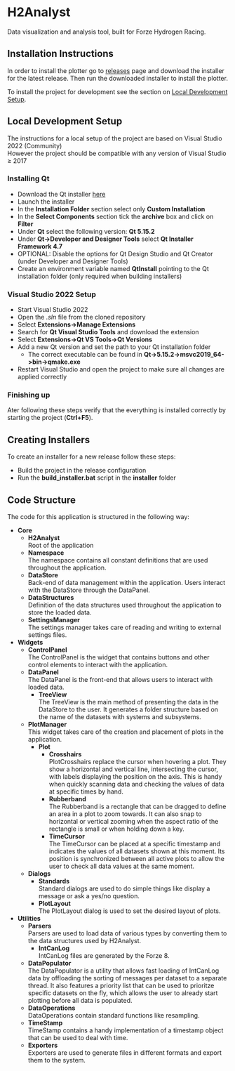 # H2Analyst
 Data visualization and analysis tool, built for Forze Hydrogen Racing.

## Installation Instructions
In order to install the plotter go to [releases](https://github.com/StichtingFormulaZeroTeamDelft/H2Analyst/releases) page and download the installer for the latest release. Then run the downloaded installer to install the plotter.

To install the project for development see the section on [Local Development Setup](#local-development-setup).

## Local Development Setup
The instructions for a local setup of the project are based on Visual Studio 2022 (Community)\
However the project should be compatible with any version of Visual Studio $\geq$ 2017

### Installing Qt
- Download the Qt installer [here](https://www.qt.io/download-qt-installer-oss?hsCtaTracking=99d9dd4f-5681-48d2-b096-470725510d34%7C074ddad0-fdef-4e53-8aa8-5e8a876d6ab4)
- Launch the installer
- In the **Installation Folder** section select only **Custom Installation**
- In the **Select Components** section tick the **archive** box and click on **Filter**
- Under **Qt** select the following version: **Qt 5.15.2**
- Under **Qt->Developer and Designer Tools** select **Qt Installer Framework 4.7**
- OPTIONAL: Disable the options for Qt Design Studio and Qt Creator (under Developer and Designer Tools)
- Create an environment variable named **QtInstall** pointing to the Qt installation folder (only required when building installers)

### Visual Studio 2022 Setup
- Start Visual Studio 2022
- Open the _.sln_ file from the cloned repository
- Select **Extensions->Manage Extensions**
- Search for **Qt Visual Studio Tools** and download the extension
- Select **Extensions->Qt VS Tools->Qt Versions**
- Add a new Qt version and set the path to your Qt installation folder
  - The correct executable can be found in **Qt->5.15.2->msvc2019_64->bin->qmake.exe**
- Restart Visual Studio and open the project to make sure all changes are applied correctly

### Finishing up
Ater following these steps verify that the everything is installed correctly by starting the project (**Ctrl+F5**).

## Creating Installers
To create an installer for a new release follow these steps:
- Build the project in the release configuration
- Run the **build_installer.bat** script in the **installer** folder

## Code Structure

The code for this application is structured in the following way:

- **Core**
  - **H2Analyst**  
    Root of the application
  - **Namespace**  
    The namespace contains all constant definitions that are used throughout the application.
  - **DataStore**  
    Back-end of data management within the application. Users interact with the DataStore through the DataPanel.
  - **DataStructures**  
    Definition of the data structures used throughout the application to store the loaded data.
  - **SettingsManager**  
    The settings manager takes care of reading and writing to external settings files.
- **Widgets**
  - **ControlPanel**  
    The ControlPanel is the widget that contains buttons and other control elements to interact with the application.
  - **DataPanel**  
    The DataPanel is the front-end that allows users to interact with loaded data.
    - **TreeView**  
        The TreeView is the main method of presenting the data in the DataStore to the user. It generates a folder structure based on the name of the datasets with systems and subsystems. 
  - **PlotManager**  
    This widget takes care of the creation and placement of plots in the application.
    - **Plot**
      - **Crosshairs**  
        PlotCrosshairs replace the cursor when hovering a plot. They show a horizontal and vertical line, intersecting the cursor, with labels displaying the position on the axis. This is handy when quickly scanning data and checking the values of data at specific times by hand.
      - **Rubberband**  
        The Rubberband is a rectangle that can be dragged to define an area in a plot to zoom towards. It can also snap to horizontal or vertical zooming when the aspect ratio of the rectangle is small or when holding down a key.
      - **TimeCursor**  
        The TimeCursor can be placed at a specific timestamp and indicates the values of all datasets shown at this moment. Its position is synchronized between all active plots to allow the user to check all data values at the same moment. 
  - **Dialogs**
    - **Standards**  
        Standard dialogs are used to do simple things like display a message or ask a yes/no question.
    - **PlotLayout**  
        The PlotLayout dialog is used to set the desired layout of plots.
- **Utilities**
  - **Parsers**  
    Parsers are used to load data of various types by converting them to the data structures used by H2Analyst.
    - **IntCanLog**  
      IntCanLog files are generated by the Forze 8.
  - **DataPopulator**  
    The DataPopulator is a utility that allows fast loading of IntCanLog data by offloading the sorting of messages per dataset to a separate thread. It also features a priority list that can be used to prioritze specific datasets on the fly, which allows the user to already start plotting before all data is populated.
  - **DataOperations**  
    DataOperations contain standard functions like resampling.
  - **TimeStamp**  
    TimeStamp contains a handy implementation of a timestamp object that can be used to deal with time.
  - **Exporters**  
    Exporters are used to generate files in different formats and export them to the system.

